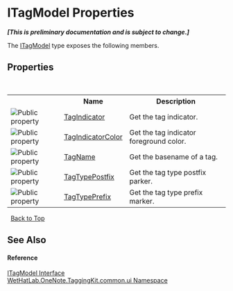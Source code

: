 # ITagModel Properties
 _**\[This is preliminary documentation and is subject to change.\]**_

The <a href="4379db15-a23d-a911-021b-20b55dca9ef2.md">ITagModel</a> type exposes the following members.


## Properties
&nbsp;<table><tr><th></th><th>Name</th><th>Description</th></tr><tr><td>![Public property](media/pubproperty.gif "Public property")</td><td><a href="2a4be423-0501-a838-c706-aa306af2558e.md">TagIndicator</a></td><td>
Get the tag indicator.</td></tr><tr><td>![Public property](media/pubproperty.gif "Public property")</td><td><a href="157f37c9-6f4f-8762-2584-7fced7fae8ed.md">TagIndicatorColor</a></td><td>
Get the tag indicator foreground color.</td></tr><tr><td>![Public property](media/pubproperty.gif "Public property")</td><td><a href="536fe0d9-120e-df66-2111-09389964302c.md">TagName</a></td><td>
Get the basename of a tag.</td></tr><tr><td>![Public property](media/pubproperty.gif "Public property")</td><td><a href="823afaf1-5ef5-7ad3-84da-5ab6bde0348c.md">TagTypePostfix</a></td><td>
Get the tag type postfix parker.</td></tr><tr><td>![Public property](media/pubproperty.gif "Public property")</td><td><a href="ebe88a94-0443-0005-a461-d4db5cf78188.md">TagTypePrefix</a></td><td>
Get the tag type prefix marker.</td></tr></table>&nbsp;
<a href="#itagmodel-properties">Back to Top</a>

## See Also


#### Reference
<a href="4379db15-a23d-a911-021b-20b55dca9ef2.md">ITagModel Interface</a><br /><a href="043a9407-ac38-b3ac-7348-a6090af495ad.md">WetHatLab.OneNote.TaggingKit.common.ui Namespace</a><br />